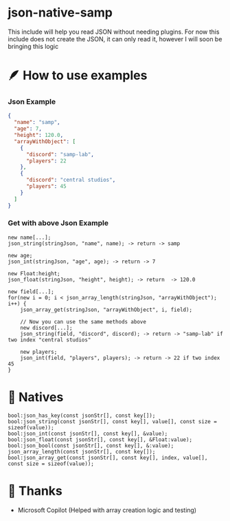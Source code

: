 # json-native-samp
This include will help you read JSON without needing plugins. For now this include does not create the JSON, it can only read it, however I will soon be bringing this logic

# 🪶 How to use examples
### Json Example
```json
{
  "name": "samp",
  "age": 7,
  "height": 120.0,
  "arrayWithObject": [
    {
      "discord": "samp-lab",
      "players": 22
    },
    {
      "discord": "central studios",
      "players": 45  
    }
  ]
}
```

### Get with above Json Example
```pawn
new name[...]; 
json_string(stringJson, "name", name); -> return -> samp

new age;
json_int(stringJson, "age", age); -> return -> 7

new Float:height;
json_float(stringJson, "height", height); -> return  -> 120.0

new field[...];
for(new i = 0; i < json_array_length(stringJson, "arrayWithObject"); i++) {
    json_array_get(stringJson, "arrayWithObject", i, field);

    // Now you can use the same methods above
    new discord[...];
    json_string(field, "discord", discord); -> return -> "samp-lab" if two index "central studios"
  
    new players;
    json_int(field, "players", players); -> return -> 22 if two index 45
}
```

# 🚀 Natives
```pawn
bool:json_has_key(const jsonStr[], const key[]);
bool:json_string(const jsonStr[], const key[], value[], const size = sizeof(value));
bool:json_int(const jsonStr[], const key[], &value);
bool:json_float(const jsonStr[], const key[], &Float:value);
bool:json_bool(const jsonStr[], const key[], &:value);
json_array_length(const jsonStr[], const key[]);
bool:json_array_get(const jsonStr[], const key[], index, value[], const size = sizeof(value));
```

# 🤍 Thanks
- Microsoft Copilot (Helped with array creation logic and testing)
